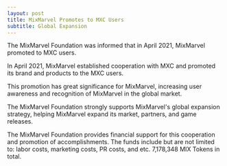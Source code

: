 ```yaml
---
layout: post
title: MixMarvel Promotes to MXC Users  
subtitle: Global Expansion
---
```


The MixMarvel Foundation was informed that in April 2021, MixMarvel promoted to MXC users.

In April 2021, MixMarvel established cooperation with MXC and promoted its brand and products to the MXC users. 

This promotion has great significance for MixMarvel, increasing user awareness and recognition of MixMarvel in the global market. 

The MixMarvel Foundation strongly supports MixMarvel's global expansion strategy, helping MixMarvel expand its market, partners, and game releases. 

The MixMarvel Foundation provides financial support for this cooperation and promotion of accomplishments. The funds include but are not limited to: labor costs, marketing costs, PR costs, and etc. 7,178,348 MIX Tokens in total. 

